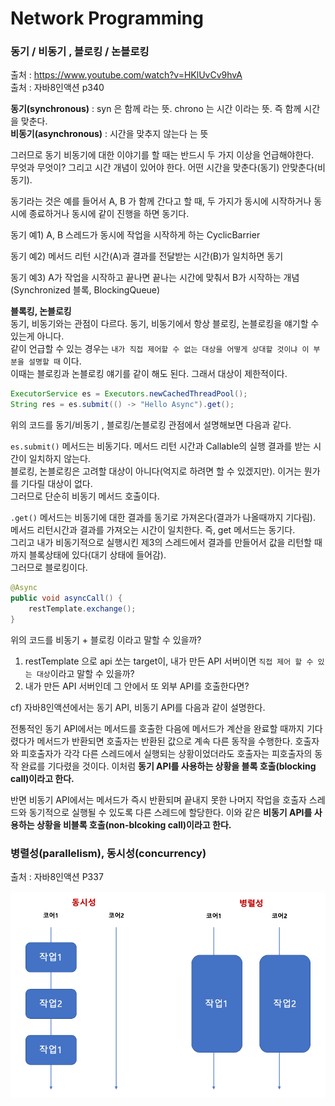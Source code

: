 # Network Programming

### 동기 / 비동기 , 블로킹 / 논블로킹
출처 : https://www.youtube.com/watch?v=HKlUvCv9hvA <br>
출처 : 자바8인액션 p340 <br>

**동기(synchronous)** : syn 은 함께 라는 뜻. chrono 는 시간 이라는 뜻. 즉 함께 시간을 맞춘다. <br>
**비동기(asynchronous)** : 시간을 맞추지 않는다 는 뜻 <br>

그러므로 동기 비동기에 대한 이야기를 할 때는 반드시 두 가지 이상을 언급해야한다. <br>
무엇과 무엇이? 그리고 시간 개념이 있어야 한다. 어떤 시간을 맞춘다(동기) 안맞춘다(비동기). <br>

동기라는 것은 예를 들어서 A, B 가 함께 간다고 할 때,
두 가지가 동시에 시작하거나 동시에 종료하거나 동시에 같이 진행을 하면 동기다.

동기 예1) A, B 스레드가 동시에 작업을 시작하게 하는 CyclicBarrier

동기 예2) 메서드 리턴 시간(A)과 결과를 전달받는 시간(B)가 일치하면 동기

동기 예3) A가 작업을 시작하고 끝나면 끝나는 시간에 맞춰서 B가 시작하는 개념 (Synchronized 블록, BlockingQueue)


**블록킹, 논블로킹** <br>
동기, 비동기와는 관점이 다르다. 동기, 비동기에서 항상 블로킹, 논블로킹을 얘기할 수 있는게 아니다. <br>
같이 언급할 수 있는 경우는 `내가 직접 제어할 수 없는 대상을 어떻게 상대할 것이냐 이 부분을 설명할 때` 이다. <br>
이때는 블로킹과 논블로킹 얘기를 같이 해도 된다. 그래서 대상이 제한적이다. <br>

```java
ExecutorService es = Executors.newCachedThreadPool();
String res = es.submit(() -> "Hello Async").get();
```

위의 코드를 동기/비동기 , 블로킹/논블로킹 관점에서 설명해보면 다음과 같다.

`es.submit()` 메서드는 비동기다. 메서드 리턴 시간과 Callable의 실행 결과를 받는 시간이 일치하지 않는다. <br>
블로킹, 논블로킹은 고려할 대상이 아니다(억지로 하려면 할 수 있겠지만). 이거는 뭔가를 기다릴 대상이 없다. <br>
그러므로 단순히 비동기 메서드 호출이다. <br>

`.get()` 메서드는 비동기에 대한 결과를 동기로 가져온다(결과가 나올때까지 기다림). <br>
메서드 리턴시간과 결과를 가져오는 시간이 일치한다. 즉, get 메서드는 동기다. <br>
그리고 내가 비동기적으로 실행시킨 제3의 스레드에서 결과를 만들어서 값을 리턴할 때까지 블록상태에 있다(대기 상태에 들어감). <br>
그러므로 블로킹이다. <br>

```java
@Async
public void asyncCall() {
    restTemplate.exchange();
}
```

위의 코드를 비동기 + 블로킹 이라고 말할 수 있을까? 
1) restTemplate 으로 api 쏘는 target이, 내가 만든 API 서버이면 `직접 제어 할 수 있는 대상`이라고 말할 수 있을까?
2) 내가 만든 API 서버인데 그 안에서 또 외부 API를 호출한다면?


cf) 자바8인액션에서는 동기 API, 비동기 API를 다음과 같이 설명한다.

전통적인 동기 API에서는 메서드를 호출한 다음에 메서드가 계산을 완료할 때까지 기다렸다가 메서드가 반환되면 호출자는 반환된 값으로 계속 다른 동작을 수행한다.
호출자와 피호출자가 각각 다른 스레드에서 실행되는 상황이었더라도 호출자는 피호출자의 동작 완료를 기다렸을 것이다. 이처럼 **동기 API를 사용하는 상황을
블록 호출(blocking call)이라고 한다.**

반면 비동기 API에서는 메서드가 즉시 반환되며 끝내지 못한 나머지 작업을 호출자 스레드와 동기적으로 실행될 수 있도록 다른 스레드에 할당한다.
이와 같은 **비동기 API를 사용하는 상황을 비블록 호출(non-blcoking call)이라고 한다.**


### 병렬성(parallelism), 동시성(concurrency)
출처 : 자바8인액션 P337

![](/assets/network-programming1.png)

